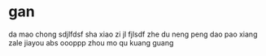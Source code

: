 # gan
da mao 
chong
sdjlfdsf
sha xiao zi jl
fjlsdf
zhe du neng peng dao 
pao xiang
zale 
jiayou
abs
oooppp zhou mo qu kuang guang
